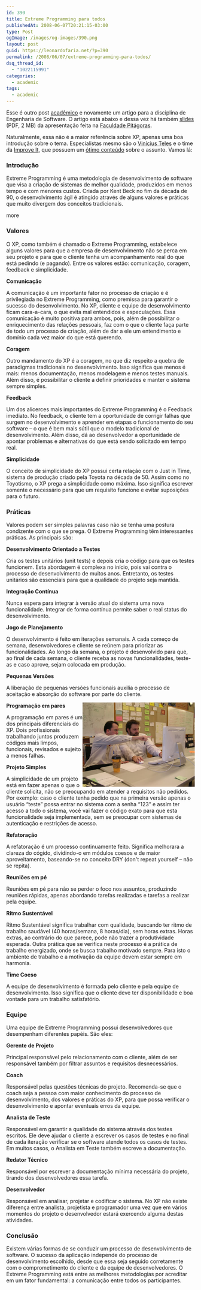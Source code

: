 ```yaml
---
id: 390
title: Extreme Programming para todos
publishedAt: 2008-06-07T20:21:15-03:00
type: Post
ogImage: /images/og-images/390.png
layout: post
guid: https://leonardofaria.net/?p=390
permalink: /2008/06/07/extreme-programming-para-todos/
dsq_thread_id:
  - "1022115991"
categories:
  - academic
tags:
  - academic
---
```

Esse é outro post [acadêmico](http://www.leonardofaria.net/tag/academico) e novamente um artigo para a disciplina de Engenharia de Software. O artigo está abaixo e dessa vez há também [slides](/wp-content/uploads/2008/06/XP.pdf) (PDF, 2 MB) da apresentação feita na [Faculdade Pitágoras](http://www.faculdadepitagoras.com.br/).

Naturalmente, essa não é a maior referência sobre XP, apenas uma boa introdução sobre o tema. Especialistas mesmo são o [Vinícius Teles](http://www.improveit.com.br/vinicius) e o time da [Improve It](http://www.improveit.com.br), que possuem um [ótimo conteúdo](http://www.improveit.com.br/xp) sobre o assunto. Vamos lá:

### Introdução

Extreme Programming é uma metodologia de desenvolvimento de software que visa a criação de sistemas de melhor qualidade, produzidos em menos tempo e com menores custos. Criada por Kent Beck no fim da década de 90, o desenvolvimento ágil é atingido através de alguns valores e práticas que muito divergem dos conceitos tradicionais.

<span className="hidden">more</span>

### Valores

O XP, como também é chamado o Extreme Programming, estabelece alguns valores para que a empresa de desenvolvimento não se perca em seu projeto e para que o cliente tenha um acompanhamento real do que está pedindo (e pagando). Entre os valores estão: comunicação, coragem, feedback e simplicidade.

**Comunicação**

A comunicação é um importante fator no processo de criação e é privilegiada no Extreme Programming, como premissa para garantir o sucesso do desenvolvimento. No XP, cliente e equipe de desenvolvimento ficam cara-a-cara, o que evita mal entendidos e especulações. Essa comunicação é muito positiva para ambos, pois, além de possibilitar o enriquecimento das relações pessoais, faz com o que o cliente faça parte de todo um processo de criação, além de dar a ele um entendimento e domínio cada vez maior do que está querendo. 

**Coragem**

Outro mandamento do XP é a coragem, no que diz respeito a quebra de paradigmas tradicionais no desenvolvimento. Isso significa que menos é mais: menos documentação, menos modelagem e menos testes manuais. Além disso, é possibilitar o cliente a definir prioridades e manter o sistema sempre simples.

**Feedback**

Um dos alicerces mais importantes do Extreme Programming é o Feedback imediato. No feedback, o cliente tem a oportunidade de corrigir falhas que surgem no desenvolvimento e aprender em etapas o funcionamento do seu software – o que é bem mais sútil que o modelo tradicional de desenvolvimento. Além disso, dá ao desenvolvedor a oportunidade de apontar problemas e alternativas do que está sendo solicitado em tempo real.

**Simplicidade**

O conceito de simplicidade do XP possui certa relação com o Just in Time, sistema de produção criado pela Toyota na década de 50. Assim como no Toyotismo, o XP prega a simplicidade como máxima. Isso significa escrever somente o necessário para que um requisito funcione e evitar suposições para o futuro.

### Práticas

Valores podem ser simples palavras caso não se tenha uma postura condizente com o que se prega. O Extreme Programming têm interessantes práticas. As principais são:

**Desenvolvimento Orientado a Testes**

Cria os testes unitários (unit tests) e depois cria o código para que os testes funcionem. Esta abordagem é complexa no início, pois vai contra o processo de desenvolvimento de muitos anos. Entretanto, os testes unitários são essenciais para que a qualidade do projeto seja mantida.

**Integração Contínua**

Nunca espera para integrar à versão atual do sistema uma nova funcionalidade. Integrar de forma contínua permite saber o real status do desenvolvimento.

**Jogo de Planejamento**

O desenvolvimento é feito em iterações semanais. A cada começo de semana, desenvolvedores e cliente se reúnem para priorizar as funcionalidades. Ao longo da semana, o projeto é desenvolvido para que, ao final de cada semana, o cliente receba as novas funcionalidades, teste-as e caso aprove, sejam colocada em produção.

**Pequenas Versões**

A liberação de pequenas versões funcionais auxilia o processo de aceitação e absorção do software por parte do cliente.

**Programação em pares**<img src="/wp-content/uploads/2008/06/xp1.jpg" title="Programação em par" width="300" align="right" class="photo white" />

A programação em pares é um dos principais diferenciais do XP. Dois profissionais trabalhando juntos produzem códigos mais limpos, funcionais, revisados e sujeito a menos falhas. 

**Projeto Simples**

A simplicidade de um projeto está em fazer apenas o que o cliente solicita, não se preocupando em atender a requisitos não pedidos. Por exemplo: caso o cliente tenha pedido que na primeira versão apenas o usuário &#8220;teste&#8221; possa entrar no sistema com a senha &#8220;123&#8221; e assim ter acesso a todo o sistema, você vai fazer o código exato para que esta funcionalidade seja implementada, sem se preocupar com sistemas de autenticação e restrições de acesso.

**Refatoração**

A refatoração é um processo continuamente feito. Significa melhorara a clareza do cógido, dividindo-o em módulos coesos e de maior aproveitamento, baseando-se no conceito DRY (don't repeat yourself – não se repita).

**Reuniões em pé**

Reuniões em pé para não se perder o foco nos assuntos, produzindo reuniões rápidas, apenas abordando tarefas realizadas e tarefas a realizar pela equipe.

**Ritmo Sustentável**

Ritmo Sustentável significa trabalhar com qualidade, buscando ter ritmo de trabalho saudável (40 horas/semana, 8 horas/dia), sem horas extras. Horas extras, ao contrário do que parece, pode não trazer a produtividade esperada. Outra prática que se verifica neste processo é a prática de trabalho energizado, onde se busca trabalho motivado sempre. Para isto o ambiente de trabalho e a motivação da equipe devem estar sempre em harmonia.

**Time Coeso**

A equipe de desenvolvimento é formada pelo cliente e pela equipe de desenvolvimento. Isso significa que o cliente deve ter disponibilidade e boa vontade para um trabalho satisfatório.

### Equipe

Uma equipe de Extreme Programming possui desenvolvedores que desempenham diferentes papéis. São eles:

**Gerente de Projeto**

Principal responsável pelo relacionamento com o cliente, além de ser responsável também por filtrar assuntos e requisitos desnecessários.

**Coach**

Responsável pelas questões técnicas do projeto. Recomenda-se que o coach seja a pessoa com maior conhecimento do processo de desenvolvimento, dos valores e práticas do XP, para que possa verificar o desenvolvimento e apontar eventuais erros da equipe.

**Analista de Teste**

Responsável em garantir a qualidade do sistema através dos testes escritos. Ele deve ajudar o cliente a escrever os casos de testes e no final de cada iteração verificar se o software atende todos os casos de testes. Em muitos casos, o Analista em Teste também escreve a documentação.

**Redator Técnico**

Responsável por escrever a documentação mínima necessária do projeto, tirando dos desenvolvedores essa tarefa.

**Desenvolvedor**

Responsável em analisar, projetar e codificar o sistema. No XP não existe diferença entre analista, projetista e programador uma vez que em vários momentos do projeto o desenvolvedor estará exercendo alguma destas atividades.

### Conclusão

Existem várias formas de se conduzir um processo de desenvolvimento de software. O sucesso da aplicação independe do processo de desenvolvimento escolhido, desde que essa seja seguido corretamente com o comprometimento do cliente e da equipe de desenvolvedores. O Extreme Programming está entre as melhores metodologias por acreditar em um fator fundamental: a comunicação entre todos os participantes.

